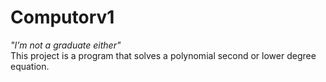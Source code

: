 # Computorv1
<em>"I’m not a graduate either"</em><br>
This project is a program that solves a polynomial second or lower degree equation.
